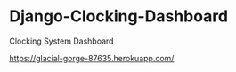# Django-Clocking-Dashboard


Clocking System Dashboard

https://glacial-gorge-87635.herokuapp.com/

